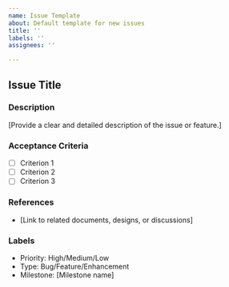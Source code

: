 ```yaml
---
name: Issue Template
about: Default template for new issues
title: ''
labels: ''
assignees: ''

---
```


## Issue Title

### Description
[Provide a clear and detailed description of the issue or feature.]

### Acceptance Criteria
- [ ] Criterion 1
- [ ] Criterion 2
- [ ] Criterion 3

### References
- [Link to related documents, designs, or discussions]

### Labels
- Priority: High/Medium/Low
- Type: Bug/Feature/Enhancement
- Milestone: [Milestone name]
